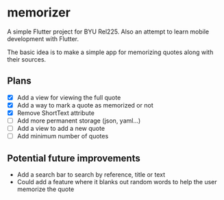 # memorizer

A simple Flutter project for BYU Rel225. Also an attempt to learn mobile development with Flutter.

The basic idea is to make a simple app for memorizing quotes along with their sources.

## Plans
- [x] Add a view for viewing the full quote
- [x] Add a way to mark a quote as memorized or not
- [x] Remove ShortText attribute
- [ ] Add more permanent storage (json, yaml...)
- [ ] Add a view to add a new quote
- [ ] Add minimum number of quotes
 
## Potential future improvements
- Add a search bar to search by reference, title or text
- Could add a feature where it blanks out random words to help the user memorize the quote
